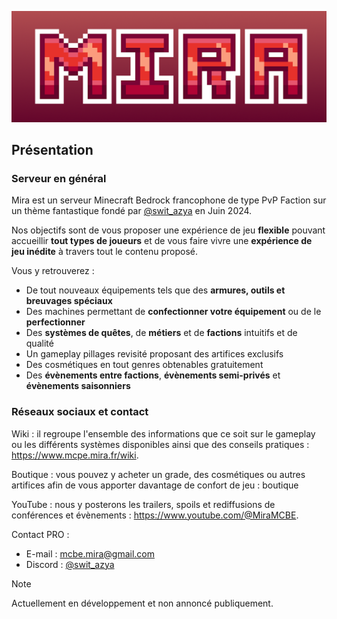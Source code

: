 ![banner](banner_mira_red_white.png)
## Présentation

### Serveur en général
Mira est un serveur Minecraft Bedrock francophone de type PvP Faction sur un thème fantastique fondé par [@swit_azya](https://discord.com/users/762264222058676234) en Juin 2024.

Nos objectifs sont de vous proposer une expérience de jeu **flexible** pouvant accueillir **tout types de joueurs** et de vous faire vivre une **expérience de jeu inédite** à travers tout le contenu proposé.
 
Vous y retrouverez : 
- De tout nouveaux équipements tels que des **armures, outils et breuvages spéciaux**
- Des machines permettant de **confectionner votre équipement** ou de le **perfectionner**
- Des **systèmes de quêtes**, de **métiers** et de **factions** intuitifs et de qualité 
- Un gameplay pillages revisité proposant des artifices exclusifs
- Des cosmétiques en tout genres obtenables gratuitement
- Des **évènements entre factions**, **évènements semi-privés** et **évènements saisonniers**
### Réseaux sociaux et contact
Wiki : il regroupe l'ensemble des informations que ce soit sur le gameplay ou les différents systèmes disponibles ainsi que des conseils pratiques : https://www.mcpe.mira.fr/wiki.

Boutique : vous pouvez y acheter un grade, des cosmétiques ou autres artifices afin de vous apporter davantage de confort de jeu : ⁠boutique 

YouTube : nous y posterons les trailers, spoils et rediffusions de conférences et évènements : https://www.youtube.com/@MiraMCBE.

Contact PRO :
- E-mail : mcbe.mira@gmail.com
- Discord : [@swit_azya](https://discord.com/users/762264222058676234) 

> [!Note]
> Actuellement en développement et non annoncé publiquement.
